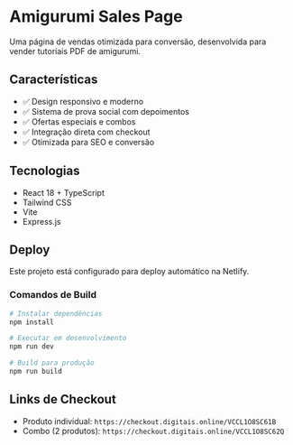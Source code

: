 # Amigurumi Sales Page

Uma página de vendas otimizada para conversão, desenvolvida para vender tutoriais PDF de amigurumi.

## Características

- ✅ Design responsivo e moderno
- ✅ Sistema de prova social com depoimentos
- ✅ Ofertas especiais e combos
- ✅ Integração direta com checkout
- ✅ Otimizada para SEO e conversão

## Tecnologias

- React 18 + TypeScript
- Tailwind CSS
- Vite
- Express.js

## Deploy

Este projeto está configurado para deploy automático na Netlify.

### Comandos de Build

```bash
# Instalar dependências
npm install

# Executar em desenvolvimento
npm run dev

# Build para produção
npm run build
```

## Links de Checkout

- Produto individual: `https://checkout.digitais.online/VCCL1O8SC61B`
- Combo (2 produtos): `https://checkout.digitais.online/VCCL1O8SC62Q`